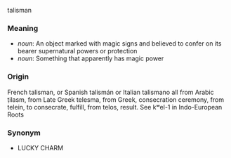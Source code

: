 talisman
### Meaning
+ _noun_: An object marked with magic signs and believed to confer on its bearer supernatural powers or protection
+ _noun_: Something that apparently has magic power

### Origin

French talisman, or Spanish talismán or Italian talismano all from Arabic ṭilasm, from Late Greek telesma, from Greek, consecration ceremony, from telein, to consecrate, fulfill, from telos, result. See kʷel-1 in Indo-European Roots

### Synonym

+ LUCKY CHARM


